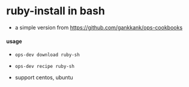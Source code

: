 # ruby-install in bash

* a simple version from https://github.com/gankkank/ops-cookbooks

#### usage

* `ops-dev download ruby-sh`

* `ops-dev recipe ruby-sh`

* support centos, ubuntu


